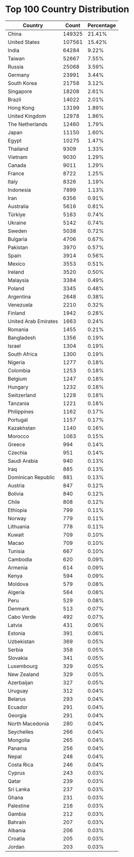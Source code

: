 # Top 100 Country Distribution
| Country | Count | Percentage |
|----|----|----|
| China | 149325 | 21.41% |
| United States | 107561 | 15.42% |
| India | 64284 | 9.22% |
| Taiwan | 52667 | 7.55% |
| Russia | 25068 | 3.59% |
| Germany | 23991 | 3.44% |
| South Korea | 21758 | 3.12% |
| Singapore | 18208 | 2.61% |
| Brazil | 14022 | 2.01% |
| Hong Kong | 13199 | 1.89% |
| United Kingdom | 12978 | 1.86% |
| The Netherlands | 12460 | 1.79% |
| Japan | 11150 | 1.60% |
| Egypt | 10275 | 1.47% |
| Thailand | 9309 | 1.33% |
| Vietnam | 9030 | 1.29% |
| Canada | 9011 | 1.29% |
| France | 8722 | 1.25% |
| Italy | 8326 | 1.19% |
| Indonesia | 7899 | 1.13% |
| Iran | 6356 | 0.91% |
| Australia | 5616 | 0.81% |
| Türkiye | 5163 | 0.74% |
| Ukraine | 5142 | 0.74% |
| Sweden | 5038 | 0.72% |
| Bulgaria | 4706 | 0.67% |
| Pakistan | 3970 | 0.57% |
| Spain | 3914 | 0.56% |
| Mexico | 3553 | 0.51% |
| Ireland | 3520 | 0.50% |
| Malaysia | 3384 | 0.49% |
| Poland | 3345 | 0.48% |
| Argentina | 2648 | 0.38% |
| Venezuela | 2210 | 0.32% |
| Finland | 1942 | 0.28% |
| United Arab Emirates | 1663 | 0.24% |
| Romania | 1455 | 0.21% |
| Bangladesh | 1356 | 0.19% |
| Israel | 1304 | 0.19% |
| South Africa | 1300 | 0.19% |
| Nigeria | 1277 | 0.18% |
| Colombia | 1253 | 0.18% |
| Belgium | 1247 | 0.18% |
| Hungary | 1232 | 0.18% |
| Switzerland | 1228 | 0.18% |
| Tanzania | 1221 | 0.18% |
| Philippines | 1162 | 0.17% |
| Portugal | 1157 | 0.17% |
| Kazakhstan | 1140 | 0.16% |
| Morocco | 1063 | 0.15% |
| Greece | 994 | 0.14% |
| Czechia | 951 | 0.14% |
| Saudi Arabia | 940 | 0.13% |
| Iraq | 885 | 0.13% |
| Dominican Republic | 881 | 0.13% |
| Austria | 847 | 0.12% |
| Bolivia | 840 | 0.12% |
| Chile | 808 | 0.12% |
| Ethiopia | 799 | 0.11% |
| Norway | 779 | 0.11% |
| Lithuania | 778 | 0.11% |
| Kuwait | 709 | 0.10% |
| Macao | 709 | 0.10% |
| Tunisia | 667 | 0.10% |
| Cambodia | 620 | 0.09% |
| Armenia | 614 | 0.09% |
| Kenya | 594 | 0.09% |
| Moldova | 579 | 0.08% |
| Algeria | 564 | 0.08% |
| Peru | 529 | 0.08% |
| Denmark | 513 | 0.07% |
| Cabo Verde | 492 | 0.07% |
| Latvia | 431 | 0.06% |
| Estonia | 391 | 0.06% |
| Uzbekistan | 369 | 0.05% |
| Serbia | 358 | 0.05% |
| Slovakia | 341 | 0.05% |
| Luxembourg | 329 | 0.05% |
| New Zealand | 329 | 0.05% |
| Azerbaijan | 327 | 0.05% |
| Uruguay | 312 | 0.04% |
| Belarus | 293 | 0.04% |
| Ecuador | 291 | 0.04% |
| Georgia | 291 | 0.04% |
| North Macedonia | 280 | 0.04% |
| Seychelles | 266 | 0.04% |
| Mongolia | 265 | 0.04% |
| Panama | 256 | 0.04% |
| Nepal | 248 | 0.04% |
| Costa Rica | 246 | 0.04% |
| Cyprus | 243 | 0.03% |
| Qatar | 239 | 0.03% |
| Sri Lanka | 237 | 0.03% |
| Ghana | 231 | 0.03% |
| Palestine | 216 | 0.03% |
| Gambia | 212 | 0.03% |
| Bahrain | 207 | 0.03% |
| Albania | 206 | 0.03% |
| Croatia | 205 | 0.03% |
| Jordan | 203 | 0.03% |
